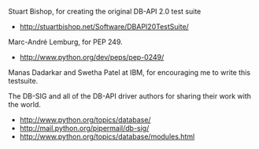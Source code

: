 Stuart Bishop, for creating the original DB-API 2.0 test suite
  * http://stuartbishop.net/Software/DBAPI20TestSuite/

Marc-André Lemburg, for PEP 249.
  * http://www.python.org/dev/peps/pep-0249/

Manas Dadarkar and Swetha Patel at IBM, for encouraging me to write this testsuite.

The DB-SIG and all of the DB-API driver authors for sharing their work with the world.
  * http://www.python.org/topics/database/
  * http://mail.python.org/pipermail/db-sig/
  * http://www.python.org/topics/database/modules.html